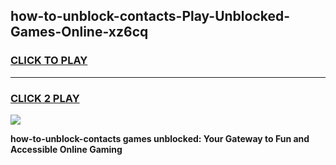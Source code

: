 
## how-to-unblock-contacts-Play-Unblocked-Games-Online-xz6cq
<h3>
<a href="https://premium76.site?title=how-to-unblock-contacts&ref=25A">CLICK TO PLAY</a></h3>
<hr>

<h3>
<a href="https://premium76.site?title=how-to-unblock-contacts&ref=25A">CLICK 2 PLAY</a>
  
</h3>

<a href="https://premium76.site?title=how-to-unblock-contacts&ref=25A"><img src="https://clearcache.store/games.png"></a>


**how-to-unblock-contacts games unblocked: Your Gateway to Fun and Accessible Online Gaming**
